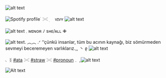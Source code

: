  

![alt text](https://files.catbox.moe/2l5fyy.png) 

![Spotify profile](https://spotify-github-profile.kittinanx.com/api/view.svg?uid=31dxdlyokwmhx2bwgyk6muszswoa&cover_image=true&theme=novatorem&show_offline=true&background_color=ed3481&interchange=true&bar_color=ff8abe&bar_color_cover=true)
࣪  𓏵   ׅ　 ᴠɪᴠʏ ![alt text](https://files.catbox.moe/bu4le5.gif) 

![alt text](https://files.catbox.moe/iljbuz.gif) 𓈒   ᴍɪɴᴏʀ  ﾉ sʜᴇ/ᴀʟʟ  ✙


![alt text](https://files.catbox.moe/92py7w.gif).      ︵︵      .ᐟ  ‘‘çünkü insanlar, tüm bu acının kaynağı, biz sömürmeden sevmeyi beceremeyen varlıklarız.,,      丶   𐑞 ![alt text](https://files.catbox.moe/kqu8tv.gif)

◟    ᛝ [#ata](https://vivyheartz.atabook.org)   𓏵   [#straw](https://v1vyheartz.straw.page)       𓏵   [#pronoun](https://en.pronouns.page/@V1vyheartz)﹒        ,![alt text](https://files.catbox.moe/njrqn1.gif) 

![Alt text](https://media.tenor.com/PaYEcjSLOp8AAAAi/miku.gif)


 
